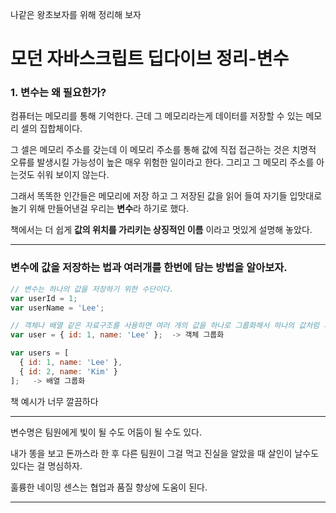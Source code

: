 나같은 왕초보자를 위해 정리해 보자
# 모던 자바스크립트 딥다이브 정리-변수

### 1. 변수는 왜 필요한가?

컴퓨터는 메모리를 통해 기억한다. 근데 그 메모리라는게 데이터를 저장할 수 있는 메모리 셀의 집합체이다.

그 셀은 메모리 주소를 갖는데 이 메모리 주소를 통해 값에 직접 접근하는 것은 치명적 오류를 발생시킬 가능성이 높은 매우 위험한 일이라고 한다. 그리고 그 메모리 주소를 아는것도 쉬워 보이지 않는다.

그래서 똑똑한 인간들은 메모리에 저장 하고 그 저장된 값을 읽어 들여 자기들 입맛대로 놀기 위해 만들어낸걸 우리는 **변수**라 하기로 했다.

책에서는 더 쉽게 **값의 위치를 가리키는 상징적인 이름** 이라고 멋있게 설명해 놓았다.

---

### 변수에 값을 저장하는 법과 여러개를 한번에 담는 방법을 알아보자.

```js
// 변수는 하나의 값을 저장하기 위한 수단이다.
var userId = 1;
var userName = 'Lee';

// 객체나 배열 같은 자료구조를 사용하면 여러 개의 값을 하나로 그룹화해서 하나의 값처럼 사용할 수 있다.
var user = { id: 1, name: 'Lee' };  -> 객체 그룹화

var users = [
  { id: 1, name: 'Lee' },
  { id: 2, name: 'Kim' }
];   -> 배열 그룹화
```
책 예시가 너무 깔끔하다

---

변수명은 팀원에게 빛이 될 수도 어둠이 될 수도 있다. 

내가 똥을 보고 돈까스라 한 후 다른 팀원이 그걸 먹고 진실을 알았을 때 살인이 날수도 있다는 걸 명심하자.

훌륭한 네이밍 센스는 협업과 품질 향상에 도움이 된다.

---



